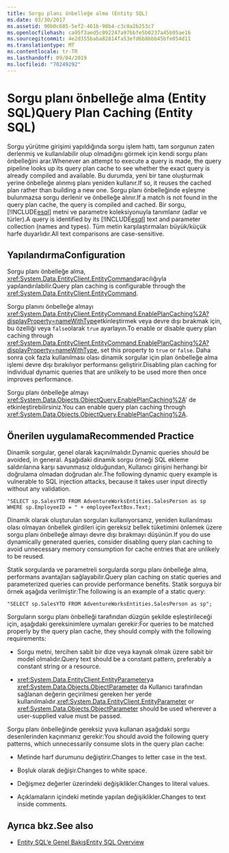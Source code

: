 ```yaml
---
title: Sorgu planı önbelleğe alma (Entity SQL)
ms.date: 03/30/2017
ms.assetid: 90b0c685-5ef2-461b-98b4-c3c0a2b253c7
ms.openlocfilehash: ca95f3aed5c092247a97bbfe5b0237a45b95ae16
ms.sourcegitcommit: 4e2d355baba82814fa53efd6b8bbb45bfe054d11
ms.translationtype: MT
ms.contentlocale: tr-TR
ms.lasthandoff: 09/04/2019
ms.locfileid: "70249292"
---
```

# <a name="query-plan-caching-entity-sql"></a><span data-ttu-id="f7cd7-102">Sorgu planı önbelleğe alma (Entity SQL)</span><span class="sxs-lookup"><span data-stu-id="f7cd7-102">Query Plan Caching (Entity SQL)</span></span>
<span data-ttu-id="f7cd7-103">Sorgu yürütme girişimi yapıldığında sorgu işlem hattı, tam sorgunun zaten derlenmiş ve kullanılabilir olup olmadığını görmek için kendi sorgu planı önbelleğini arar.</span><span class="sxs-lookup"><span data-stu-id="f7cd7-103">Whenever an attempt to execute a query is made, the query pipeline looks up its query plan cache to see whether the exact query is already compiled and available.</span></span> <span data-ttu-id="f7cd7-104">Bu durumda, yeni bir tane oluşturmak yerine önbelleğe alınmış planı yeniden kullanır.</span><span class="sxs-lookup"><span data-stu-id="f7cd7-104">If so, it reuses the cached plan rather than building a new one.</span></span> <span data-ttu-id="f7cd7-105">Sorgu planı önbelleğinde eşleşme bulunmazsa sorgu derlenir ve önbelleğe alınır.</span><span class="sxs-lookup"><span data-stu-id="f7cd7-105">If a match is not found in the query plan cache, the query is compiled and cached.</span></span> <span data-ttu-id="f7cd7-106">Bir sorgu, [!INCLUDE[esql](../../../../../../includes/esql-md.md)] metni ve parametre koleksiyonuyla tanımlanır (adlar ve türler).</span><span class="sxs-lookup"><span data-stu-id="f7cd7-106">A query is identified by its [!INCLUDE[esql](../../../../../../includes/esql-md.md)] text and parameter collection (names and types).</span></span> <span data-ttu-id="f7cd7-107">Tüm metin karşılaştırmaları büyük/küçük harfe duyarlıdır.</span><span class="sxs-lookup"><span data-stu-id="f7cd7-107">All text comparisons are case-sensitive.</span></span>  
  
## <a name="configuration"></a><span data-ttu-id="f7cd7-108">Yapılandırma</span><span class="sxs-lookup"><span data-stu-id="f7cd7-108">Configuration</span></span>  
 <span data-ttu-id="f7cd7-109">Sorgu planı önbelleğe alma, <xref:System.Data.EntityClient.EntityCommand>aracılığıyla yapılandırılabilir.</span><span class="sxs-lookup"><span data-stu-id="f7cd7-109">Query plan caching is configurable through the <xref:System.Data.EntityClient.EntityCommand>.</span></span>  
  
 <span data-ttu-id="f7cd7-110">Sorgu planını önbelleğe almayı <xref:System.Data.EntityClient.EntityCommand.EnablePlanCaching%2A?displayProperty=nameWithType>etkinleştirmek veya devre dışı bırakmak için, bu özelliği veya `false`olarak `true` ayarlayın.</span><span class="sxs-lookup"><span data-stu-id="f7cd7-110">To enable or disable query plan caching through <xref:System.Data.EntityClient.EntityCommand.EnablePlanCaching%2A?displayProperty=nameWithType>, set this property to `true` or `false`.</span></span> <span data-ttu-id="f7cd7-111">Daha sonra çok fazla kullanılması olası dinamik sorgular için plan önbelleğe alma işlemi devre dışı bırakılıyor performansı geliştirir.</span><span class="sxs-lookup"><span data-stu-id="f7cd7-111">Disabling plan caching for individual dynamic queries that are unlikely to be used more then once improves performance.</span></span>  
  
 <span data-ttu-id="f7cd7-112">Sorgu planı önbelleğe almayı <xref:System.Data.Objects.ObjectQuery.EnablePlanCaching%2A>' de etkinleştirebilirsiniz.</span><span class="sxs-lookup"><span data-stu-id="f7cd7-112">You can enable query plan caching through <xref:System.Data.Objects.ObjectQuery.EnablePlanCaching%2A>.</span></span>  
  
## <a name="recommended-practice"></a><span data-ttu-id="f7cd7-113">Önerilen uygulama</span><span class="sxs-lookup"><span data-stu-id="f7cd7-113">Recommended Practice</span></span>  
 <span data-ttu-id="f7cd7-114">Dinamik sorgular, genel olarak kaçınılmalıdır.</span><span class="sxs-lookup"><span data-stu-id="f7cd7-114">Dynamic queries should be avoided, in general.</span></span> <span data-ttu-id="f7cd7-115">Aşağıdaki dinamik sorgu örneği SQL ekleme saldırılarına karşı savunmasız olduğundan, Kullanıcı girişini herhangi bir doğrulama olmadan doğrudan alır.</span><span class="sxs-lookup"><span data-stu-id="f7cd7-115">The following dynamic query example is vulnerable to SQL injection attacks, because it takes user input directly without any validation.</span></span>  
  
 `"SELECT sp.SalesYTD FROM AdventureWorksEntities.SalesPerson as sp WHERE sp.EmployeeID = " + employeeTextBox.Text;`  
  
 <span data-ttu-id="f7cd7-116">Dinamik olarak oluşturulan sorguları kullanıyorsanız, yeniden kullanılması olası olmayan önbellek girdileri için gereksiz bellek tüketimini önlemek üzere sorgu planı önbelleğe almayı devre dışı bırakmayı düşünün.</span><span class="sxs-lookup"><span data-stu-id="f7cd7-116">If you do use dynamically generated queries, consider disabling query plan caching to avoid unnecessary memory consumption for cache entries that are unlikely to be reused.</span></span>  
  
 <span data-ttu-id="f7cd7-117">Statik sorgularda ve parametreli sorgularda sorgu planı önbelleğe alma, performans avantajları sağlayabilir.</span><span class="sxs-lookup"><span data-stu-id="f7cd7-117">Query plan caching on static queries and parameterized queries can provide performance benefits.</span></span> <span data-ttu-id="f7cd7-118">Statik sorguya bir örnek aşağıda verilmiştir:</span><span class="sxs-lookup"><span data-stu-id="f7cd7-118">The following is an example of a static query:</span></span>  
  
```  
"SELECT sp.SalesYTD FROM AdventureWorksEntities.SalesPerson as sp";  
```  
  
 <span data-ttu-id="f7cd7-119">Sorguların sorgu planı önbelleği tarafından düzgün şekilde eşleştirileceği için, aşağıdaki gereksinimlere uymaları gerekir:</span><span class="sxs-lookup"><span data-stu-id="f7cd7-119">For queries to be matched properly by the query plan cache, they should comply with the following requirements:</span></span>  
  
- <span data-ttu-id="f7cd7-120">Sorgu metni, tercihen sabit bir dize veya kaynak olmak üzere sabit bir model olmalıdır.</span><span class="sxs-lookup"><span data-stu-id="f7cd7-120">Query text should be a constant pattern, preferably a constant string or a resource.</span></span>  
  
- <span data-ttu-id="f7cd7-121"><xref:System.Data.EntityClient.EntityParameter>ya <xref:System.Data.Objects.ObjectParameter> da Kullanıcı tarafından sağlanan değerin geçirilmesi gereken her yerde kullanılmalıdır.</span><span class="sxs-lookup"><span data-stu-id="f7cd7-121"><xref:System.Data.EntityClient.EntityParameter> or <xref:System.Data.Objects.ObjectParameter> should be used wherever a user-supplied value must be passed.</span></span>  
  
 <span data-ttu-id="f7cd7-122">Sorgu planı önbelleğinde gereksiz yuva kullanan aşağıdaki sorgu desenlerinden kaçınmanız gerekir:</span><span class="sxs-lookup"><span data-stu-id="f7cd7-122">You should avoid the following query patterns, which unnecessarily consume slots in the query plan cache:</span></span>  
  
- <span data-ttu-id="f7cd7-123">Metinde harf durumunu değiştirir.</span><span class="sxs-lookup"><span data-stu-id="f7cd7-123">Changes to letter case in the text.</span></span>  
  
- <span data-ttu-id="f7cd7-124">Boşluk olarak değişir.</span><span class="sxs-lookup"><span data-stu-id="f7cd7-124">Changes to white space.</span></span>  
  
- <span data-ttu-id="f7cd7-125">Değişmez değerler üzerindeki değişiklikler.</span><span class="sxs-lookup"><span data-stu-id="f7cd7-125">Changes to literal values.</span></span>  
  
- <span data-ttu-id="f7cd7-126">Açıklamaların içindeki metinde yapılan değişiklikler.</span><span class="sxs-lookup"><span data-stu-id="f7cd7-126">Changes to text inside comments.</span></span>  
  
## <a name="see-also"></a><span data-ttu-id="f7cd7-127">Ayrıca bkz.</span><span class="sxs-lookup"><span data-stu-id="f7cd7-127">See also</span></span>

- [<span data-ttu-id="f7cd7-128">Entity SQL’e Genel Bakış</span><span class="sxs-lookup"><span data-stu-id="f7cd7-128">Entity SQL Overview</span></span>](entity-sql-overview.md)
